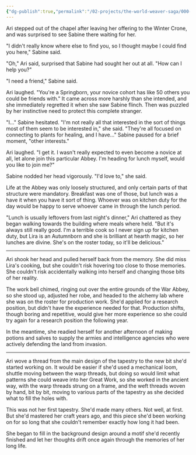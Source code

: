 ```yaml
---
{"dg-publish":true,"permalink":"/02-projects/the-world-weaver-saga/000-draft-chapters/episode-6/"}
---
```


Ari stepped out of the chapel after leaving her offering to the Winter Crone, and was surprised to see Sabine there waiting for her.

"I didn't really know where else to find you, so I thought maybe I could find you here," Sabine said.

"Oh," Ari said, surprised that Sabine had sought her out at all.  "How can I help you?"

"I need a friend," Sabine said.

Ari laughed.  "You're a Springborn, your novice cohort has like 50 others you could be friends with."  It came across more harshly than she intended, and she immediately regretted it when she saw Sabine flinch.  Then was puzzled by her instinctive need to protect this complete stranger.

"I..." Sabine hesitated.  "I'm not really all that interested in the sort of things most of them seem to be interested in," she said.  "They're all focused on connecting to plants for healing, and I have..." Sabine paused for a brief moment, "other interests."

Ari laughed.  "I get it.  I wasn't really expected to even become a novice at all, let alone join this particular Abbey.  I'm heading for lunch myself, would you like to join me?"

Sabine nodded her head vigorously.  "I'd love to," she said.

Life at the Abbey was only loosely structured, and only certain parts of that structure were mandatory.  Breakfast was one of those, but lunch was a have it when you have it sort of thing.  Whoever was on kitchen duty for the day would be happy to serve whoever came in through the lunch period.

"Lunch is usually leftovers from last night's dinner," Ari chattered as they began walking towards the building where meals where held.  "But it's always still really good.  I'm a terrible cook so I never sign up for kitchen duty, but Lira is an Autumnborn and she is brilliant at hearth magic, so her lunches are divine.  She's on the roster today, so it'll be delicious."

---

Ari shook her head and pulled herself back from the memory.  She did miss Lira's cooking, but she couldn't risk hovering too close to those memories.  She couldn't risk accidentally walking into herself and changing those bits of her reality.

The work bell chimed, ringing out over the entire grounds of the War Abbey, so she stood up, adjusted her robe, and headed to the alchemy lab where she was on the roster for production work.  She'd applied for a research position, but didn't have the experience needed for that.  Production shifts, though boring and repetitive, would give her more experience so she could try again for a research position the following year.

In the meantime, she readied herself for another afternoon of making potions and salves to supply the armies and intelligence agencies who were actively defending the land from invasion.

---
Ari wove a thread from the main design of the tapestry to the new bit she'd started working on.  It would be easier if she'd used a mechanical loom, shuttle moving between the warp threads, but doing so would limit what patterns she could weave into her Great Work, so she worked in the ancient way, with the warp threads strung on a frame, and the weft threads woven by hand, bit by bit, moving to various parts of the tapestry as she decided what to fill the holes with.

This was not her first tapestry.  She'd made many others.  Not well, at first.  But she'd mastered her craft years ago, and this piece she'd been working on for so long that she couldn't remember exactly how long it had been.

She began to fill in the background design around a motif she'd recently finished and let her thoughts drift once again through the memories of her long life.
